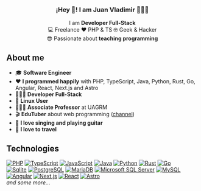 <p align="center" width="300">
   <h3 align="center">¡Hey 👋! I am Juan Vladimir 👨🏻‍💻</h3>
</p>

<p align="center">
   I am <strong>Developer Full-Stack</strong><br>
   💻 Freelance ♥️ PHP & TS 🤓 Geek & Hacker<br>
   😎 Passionate about <strong>teaching programming</strong>
</p>

## About me

- 🎓 **Software Engineer**
- ♥️ **I programmed happily** with PHP, TypeScript, Java, Python, Rust, Go, Angular, React, Next.js and Astro
- 👨🏻‍💻 **Developer Full-Stack**
- 🐧 **Linux User**
- 👨🏻‍🏫 **Associate Professor** at UAGRM
- 🎬 **EduTuber** about web programming ([channel](https://youtube.com/juanvladimir13))
- 🎸 **I love singing and playing guitar**
- 🧳 **I love to travel**

## Technologies

[![PHP](https://img.shields.io/badge/PHP-4F5B93?style=for-the-badge&logo=php&logoColor=white)](https://php.net/)
[![TypeScript](https://img.shields.io/badge/TypeScript-3178c6?style=for-the-badge&logo=typescript&logoColor=white)](https://typescriptlang.org/)
[![JavaScript](https://img.shields.io/badge/JavaScript-F7DF1E?style=for-the-badge&logo=javascript&logoColor=white)](https://tc39.es/ecma262/)
[![Java](https://img.shields.io/badge/Java-007396?style=for-the-badge&logo=oracle&logoColor=white)](https://www.oracle.com/java/)
[![Python](https://img.shields.io/badge/Python-2b5b84?style=for-the-badge&logo=python&logoColor=white)](https://www.python.org/)
[![Rust](https://img.shields.io/badge/rust-ffc832?style=for-the-badge&logo=rust&logoColor=white)](https://www.rust-lang.org/)
[![Go](https://img.shields.io/badge/go-5dc9e2?style=for-the-badge&logo=go&logoColor=white)](https://go.dev/)
</br>
[![Sqlite](https://img.shields.io/badge/Sqlite-044a64?style=for-the-badge&logo=sqlite&logoColor=white)](https://www.sqlite.org/)
[![PostgreSQL](https://img.shields.io/badge/PostgreSQL-336791?style=for-the-badge&logo=postgresql&logoColor=white)](https://www.postgresql.org/)
[![MariaDB](https://img.shields.io/badge/MariaDB-C0765A?style=for-the-badge&logo=mariadb&logoColor=white)](https://mariadb.org/)
[![Microsoft SQL Server](https://img.shields.io/badge/Microsoft_SQL_Server-0078d4?style=for-the-badge&logo=microsoft-sql-server&logoColor=white)](https://www.microsoft.com/en-us/sql-server/)
[![MySQL](https://img.shields.io/badge/MySQL-3E6E93?style=for-the-badge&logo=mysql&logoColor=white)](https://www.mysql.com/)
</br>
[![Angular](https://img.shields.io/badge/Angular-d32f2f?style=for-the-badge&logo=angular&logoColor=white)](https://angular.io/)
[![Next.js](https://img.shields.io/badge/next.js-000?style=for-the-badge&logo=javascript&logoColor=white)](https://nextjs.org/)
[![React](https://img.shields.io/badge/react-087EA4?style=for-the-badge&logo=react&logoColor=white)](https://react.dev/)
[![Astro](https://img.shields.io/badge/astro-black?style=for-the-badge&logo=astro&logoColor=white)](https://astro.build/)
</br>
*and some more...*
